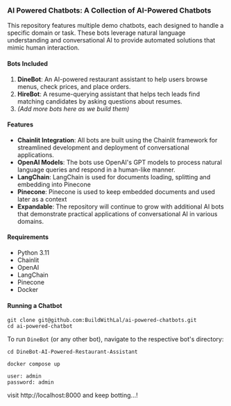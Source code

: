 ### **AI Powered Chatbots: A Collection of AI-Powered Chatbots**

This repository features multiple demo chatbots, each designed to handle a specific domain or task. These bots leverage natural language understanding and conversational AI to provide automated solutions that mimic human interaction.

#### **Bots Included**
1. **DineBot**: An AI-powered restaurant assistant to help users browse menus, check prices, and place orders.
2. **HireBot**: A resume-querying assistant that helps tech leads find matching candidates by asking questions about resumes.
3. _(Add more bots here as we build them)_

#### **Features**
- **Chainlit Integration**: All bots are built using the Chainlit framework for streamlined development and deployment of conversational applications.
- **OpenAI Models**: The bots use OpenAI's GPT models to process natural language queries and respond in a human-like manner.
- **LangChain**: LangChain is used for documents loading, splitting and embedding into Pinecone
- **Pinecone**: Pinecone is used to keep embedded documents and used later as a context
- **Expandable**: The repository will continue to grow with additional AI bots that demonstrate practical applications of conversational AI in various domains.
  

#### **Requirements**
- Python 3.11
- Chainlit
- OpenAI
- LangChain
- Pinecone
- Docker

#### **Running a Chatbot**

```
git clone git@github.com:BuildWithLal/ai-powered-chatbots.git
cd ai-powered-chatbot
```

To run `DineBot` (or any other bot), navigate to the respective bot's directory:

```
cd DineBot-AI-Powered-Restaurant-Assistant
```

```
docker compose up
```

```
user: admin
password: admin
```

visit http://localhost:8000 and keep botting...!
